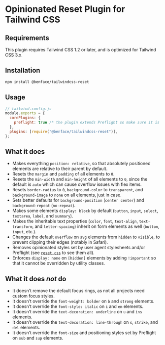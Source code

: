 # Opinionated Reset Plugin for Tailwind CSS

## Requirements

This plugin requires Tailwind CSS 1.2 or later, and is optimized for Tailwind CSS 3.x.

## Installation

```bash
npm install @benface/tailwindcss-reset
```

## Usage

```js
// tailwind.config.js
module.exports = {
  corePlugins: {
    preflight: true /* the plugin extends Preflight so make sure it is not disabled */,
  },
  plugins: [require("@benface/tailwindcss-reset")],
};
```

## What it does

- Makes everything `position: relative`, so that absolutely positioned elements are relative to their parent by default.
- Resets the `margin` and `padding` of all elements to `0`.
- Resets the `min-width` and `min-height` of all elements to `0`, since the default is `auto` which can cause overflow issues with flex items.
- Resets `border-radius` to `0`, `background-color` to `transparent`, and `background-image` to `none` on all elements, just in case.
- Sets better defaults for `background-position` (`center center`) and `background-repeat` (`no-repeat`).
- Makes some elements `display: block` by default (`button`, `input`, `select`, `textarea`, `label`, and `summary`).
- Makes the inheritable text properties (`color`, `font`, `text-align`, `text-transform`, and `letter-spacing`) inherit on form elements as well (`button`, `input`, etc.).
- Changes the default `overflow` on `svg` elements from `hidden` to `visible`, to prevent clipping their edges (notably in Safari).
- Removes opinionated styles set by user agent stylesheets and/or Preflight (see [`reset.css`](https://github.com/benface/tailwindcss-reset/blob/main/reset.css) to see them all).
- Enforces `display: none` on `[hidden]` elements by adding `!important` so that it cannot be overridden by utility classes.

## What it does _not_ do

- It doesn’t remove the default focus rings, as not all projects need custom focus styles.
- It doesn’t override the `font-weight: bolder` on `b` and `strong` elements.
- It doesn’t override the `font-style: italic` on `i` and `em` elements.
- It doesn’t override the `text-decoration: underline` on `u` and `ins` elements.
- It doesn’t override the `text-decoration: line-through` on `s`, `strike`, and `del` elements.
- It doesn’t override the `font-size` and positioning styles set by Preflight on `sub` and `sup` elements.
